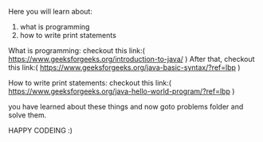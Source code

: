 Here you will learn about:
1. what is programming
2. how to write print statements 


What is programming:
 checkout this link:( https://www.geeksforgeeks.org/introduction-to-java/ )
After that,
 checkout this link:( https://www.geeksforgeeks.org/java-basic-syntax/?ref=lbp )

How to write print statements:
 checkout this link:( https://www.geeksforgeeks.org/java-hello-world-program/?ref=lbp ) 


you have learned about these things and now goto problems folder and solve them.

HAPPY CODEING :)